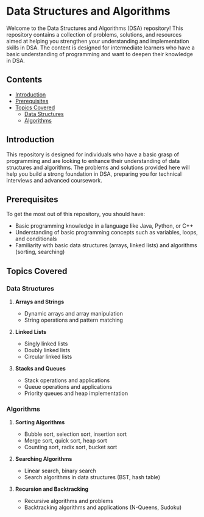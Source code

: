 # Data Structures and Algorithms

Welcome to the Data Structures and Algorithms (DSA) repository! This repository contains a collection of problems, solutions, and resources aimed at helping you strengthen your understanding and implementation skills in DSA. The content is designed for intermediate learners who have a basic understanding of programming and want to deepen their knowledge in DSA.

## Contents

- [Introduction](#introduction)
- [Prerequisites](#prerequisites)
- [Topics Covered](#topics-covered)
  - [Data Structures](#data-structures)
  - [Algorithms](#algorithms)

[//]: # (- [Setup Instructions]&#40;#setup-instructions&#41;)

[//]: # (- [Contributing]&#40;#contributing&#41;)

[//]: # (- [License]&#40;#license&#41;)

## Introduction

This repository is designed for individuals who have a basic grasp of programming and are looking to enhance their understanding of data structures and algorithms. The problems and solutions provided here will help you build a strong foundation in DSA, preparing you for technical interviews and advanced coursework.

## Prerequisites

To get the most out of this repository, you should have:

- Basic programming knowledge in a language like Java, Python, or C++
- Understanding of basic programming concepts such as variables, loops, and conditionals
- Familiarity with basic data structures (arrays, linked lists) and algorithms (sorting, searching)

## Topics Covered

### Data Structures

1. **Arrays and Strings**
   - Dynamic arrays and array manipulation
   - String operations and pattern matching

2. **Linked Lists**
   - Singly linked lists
   - Doubly linked lists
   - Circular linked lists

3. **Stacks and Queues**
   - Stack operations and applications
   - Queue operations and applications
   - Priority queues and heap implementation

<!-- 4. **Trees and Graphs**
   - Binary trees, binary search trees
   - AVL trees, red-black trees
   - Graph representations (adjacency matrix, adjacency list)
   - Graph traversal algorithms (BFS, DFS)

5. **Hashing**
   - Hash tables and hash functions
   - Collision resolution techniques

6. **Heaps**
   - Binary heaps
   - Heap operations and applications
-->
### Algorithms

1. **Sorting Algorithms**
   - Bubble sort, selection sort, insertion sort
   - Merge sort, quick sort, heap sort
   - Counting sort, radix sort, bucket sort

2. **Searching Algorithms**
   - Linear search, binary search
   - Search algorithms in data structures (BST, hash table)

3. **Recursion and Backtracking**
   - Recursive algorithms and problems
   - Backtracking algorithms and applications (N-Queens, Sudoku)

<!-- 4. **Dynamic Programming**
   - Principles of dynamic programming
   - Classic dynamic programming problems (Knapsack, LCS, LIS)

5. **Greedy Algorithms**
   - Principles of greedy algorithms
   - Classic greedy problems (Activity Selection, Huffman Coding)

6. **Graph Algorithms**
   - Minimum spanning tree (Kruskal's, Prim's)
   - Shortest path algorithms (Dijkstra's, Bellman-Ford, Floyd-Warshall)
   - Network flow algorithms -->

